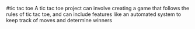 #tic tac toe
A tic tac toe project can involve creating a game that follows the rules of tic tac toe, and can include features like an automated system to keep track of moves and determine winners
